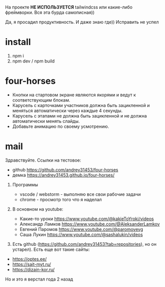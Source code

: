 На проекте **НЕ ИСПОЛЬЗУЕТСЯ** tailwindcss или какие-либо фреймворки. Вся эта
бурда самописная))

Да, я просадил продуктивность. И даже знаю где)) Исправить не успел

# install

1. npm i
2. npm dev / npm build

# four-horses

- Кнопки на стартовом экране являются якорями и ведут к соответствующим блокам.
- Карусель с карточками участников должна быть зацикленной и меняться
  автоматически через каждые 4 секунды.
- Карусель с этапами не должна быть зацикленной и не должна автоматически менять
  слайды.
- Добавьте анимацию по своему усмотрению.

# mail

Здравствуйте. Cсылки на тестовое:

- github https://github.com/andrey31453/four-horses
- демка https://andrey31453.github.io/four-horses/

1. Программы

   - vscode / webstorm - выполняю все свои рабочие задачи
   - chrome - просмотр того что я наделал

2. В основном на youtube:

   - Какие-то уроки https://www.youtube.com/@kakieToYroki/videos
   - Александр Ламков https://www.youtube.com/@AleksanderLamkov
   - Евгений Паромов https://www.youtube.com/@paromovevg
   - Саша Лукин https://www.youtube.com/@sashalukin/videos

3. Есть github (https://github.com/andrey31453?tab=repositories), но он
   устарел). Есть еще вот такие сайты:

- https://optes.ee/
- https://sait-myt.ru/
- https://dizain-kor.ru/

Но и это я верстал года 2 назад

